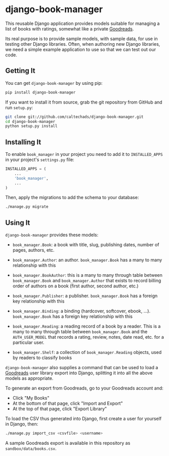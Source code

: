 # django-book-manager

This reusable Django application provides models suitable for managing a list of
books with ratings, somewhat like a private [Goodreads](https://goodreads.com).

Its real purpose is to provide sample models, with sample data, for use in
testing other Django libraries.  Often, when authoring new Django libraries, we
need a simple example application to use so that we can test out our code.

## Getting It

You can get `django-book-manager` by using pip:

```bash
pip install django-book-manager
```

If you want to install it from source, grab the git repository from GitHub and run `setup.py`:

```bash
git clone git://github.com/caltechads/django-book-manager.git
cd django-book-manager
python setup.py install
```

## Installing It

To enable `book_manager` in your project you need to add it to `INSTALLED_APPS`
in your project's `settings.py` file:

```python
INSTALLED_APPS = (
    ...
    'book_manager',
    ...
)
```

Then, apply the migrations to add the schema to your database:

```bash
./manage.py migrate
```

## Using It

`django-book-manager` provides these models:

* `book_manager.Book`:  a book with title, slug, publishing dates, number of pages, authors, etc.
* `book_manager.Author`:  an author.  `book_manager.Book` has a many to many relationship with this
* `book_manager.BookAuthor`:  this is a many to many through table between `book_manager.Book` and `book_manager.Author` that exists to record billing order of authors on a book (first author, second author, etc.)
* `book_manager.Publisher`:  a publisher.  `book_manager.Book` has a foreign key relationship with this
* `book_manager.Binding`: a binding (hardcover, softcover, ebook, ...).  `book_manager.Book` has a foreign key relationship with this

* `book_manager.Reading`: a reading record of a book by a reader.  This is a many to many through table between `book_manager.Book`  and the `AUTH_USER_MODEL` that records a rating, review, notes, date read, etc. for a particular user.
* `book_manager.Shelf`: a collection of `book_manager.Reading` objects, used by readers to classify books

`django-book-manager` also supplies a command that can be used to load a
[Goodreads](https://goodreads.com) user library export into Django, splitting
it into all the above models as appropriate.

To generate an export from Goodreads, go to your Goodreads account and:

* Click "My Books"
* At the bottom of that page, click "Import and Export"
* At the top of that page, click "Export Library"

To load the CSV thus generated into Django, first create a user for yourself in Django, then:

```bash
./manage.py import_csv <csvfile> <username>
```

A sample Goodreads export is available in this repository as `sandbox/data/books.csv`.